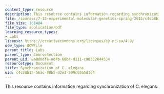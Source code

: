 ```yaml
---
content_type: resource
description: This resource contains information regarding synchronization of C. elegans.
file: /courses/7-15-experimental-molecular-genetics-spring-2015/c4cb8b1556ac80b5d2e3599c65b5d1c4_MIT7_15S15_Synchronization.pdf
file_size: 161484
file_type: application/pdf
learning_resource_types:
- Labs
license: https://creativecommons.org/licenses/by-nc-sa/4.0/
ocw_type: OCWFile
parent_title: Labs
parent_type: CourseSection
parent_uid: 8a9d0dfe-ed4b-68b4-d111-c90332844534
resourcetype: Document
title: Synchronization of C. elegans
uid: c4cb8b15-56ac-80b5-d2e3-599c65b5d1c4
---
```

This resource contains information regarding synchronization of C. elegans.